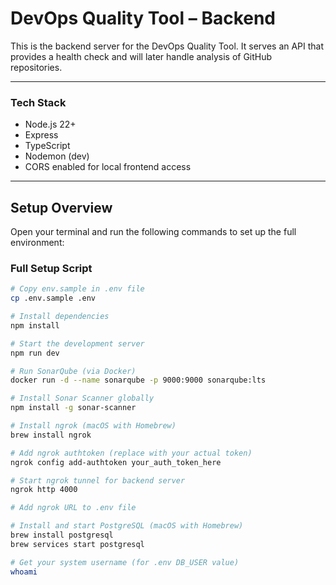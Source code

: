 # DevOps Quality Tool – Backend

This is the backend server for the DevOps Quality Tool. It serves an API that provides a health check and will later handle analysis of GitHub repositories.

---

### Tech Stack

- Node.js 22+
- Express
- TypeScript
- Nodemon (dev)
- CORS enabled for local frontend access

---

## Setup Overview

Open your terminal and run the following commands to set up the full environment:

### Full Setup Script

```bash
# Copy env.sample in .env file
cp .env.sample .env

# Install dependencies
npm install

# Start the development server
npm run dev

# Run SonarQube (via Docker)
docker run -d --name sonarqube -p 9000:9000 sonarqube:lts

# Install Sonar Scanner globally
npm install -g sonar-scanner

# Install ngrok (macOS with Homebrew)
brew install ngrok

# Add ngrok authtoken (replace with your actual token)
ngrok config add-authtoken your_auth_token_here

# Start ngrok tunnel for backend server
ngrok http 4000

# Add ngrok URL to .env file

# Install and start PostgreSQL (macOS with Homebrew)
brew install postgresql
brew services start postgresql

# Get your system username (for .env DB_USER value)
whoami
